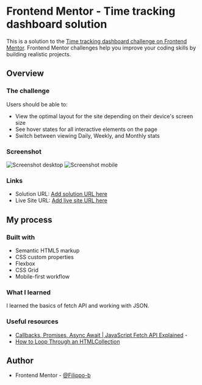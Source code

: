 # Frontend Mentor - Time tracking dashboard solution

This is a solution to the [Time tracking dashboard challenge on Frontend Mentor](https://www.frontendmentor.io/challenges/time-tracking-dashboard-UIQ7167Jw). Frontend Mentor challenges help you improve your coding skills by building realistic projects.

## Overview

### The challenge

Users should be able to:

- View the optimal layout for the site depending on their device's screen size
- See hover states for all interactive elements on the page
- Switch between viewing Daily, Weekly, and Monthly stats

### Screenshot

![Screenshot desktop](./images/screenshot/ss-desktop.jpg)
![Screenshot mobile](./images/screenshot/ss-mobile.jpg)

### Links

- Solution URL: [Add solution URL here](https://your-solution-url.com)
- Live Site URL: [Add live site URL here](https://your-live-site-url.com)

## My process

### Built with

- Semantic HTML5 markup
- CSS custom properties
- Flexbox
- CSS Grid
- Mobile-first workflow

### What I learned

I learned the basics of fetch API and working with JSON.

### Useful resources

- [Callbacks, Promises, Async Await | JavaScript Fetch API Explained](https://www.youtube.com/watch?v=VmQ6dHvnKIM) -
- [How to Loop Through an HTMLCollection](https://dev.to/isabelxklee/how-to-loop-through-an-htmlcollection-379k)

## Author

- Frontend Mentor - [@Filippo-b](https://www.frontendmentor.io/profile/Filippo-b)
